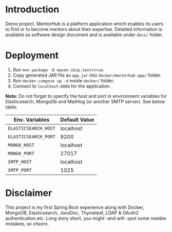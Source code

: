 # Introduction

Demo project. MentorHub is a platform application which enables its users to find or to become mentors about their
expertise. Detailed information
is available as software design document and is available under `docs/` folder.


# Deployment

1. Run `mvn package -D maven.skip.test=true`.
2. Copy generated JAR file as `app.jar` into `docker/mentorhub-app/` folder.
3. Run `docker-compose up -d` inside `docker/` folder.
4. Connect to `localhost:8080` for the application.

**Note:** Do not forget to specify the host and port in environment variables for Elasticsearch, MongoDb and MailHog 
(or another SMTP server). See below table:

| Env. Variables       | Default Value        |
| ---------------------|--------------------- |
| `ELASTICSEARCH_HOST` | localhost            |
| `ELASTICSEARCH_PORT` | 9200                 |
| `MONGO_HOST`         | localhost            |
| `MONGO_PORT`         | 27017                |
| `SMTP_HOST`          | localhost            |
| `SMTP_PORT`          | 1025                 |


# Disclaimer

This project is my first Spring Boot experience along with Docker, MongoDB, Elasticsearch, JavaDoc, Thymeleaf, 
LDAP & OAuth2 authentication etc.
Long story short, you might -and will- spot some newbie mistakes, so *cheers*.
